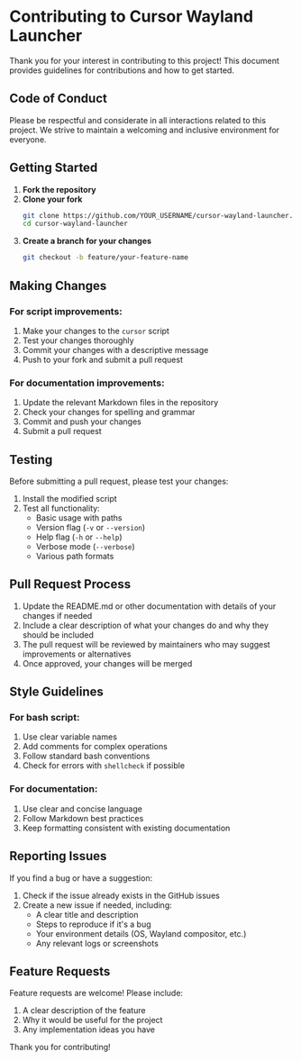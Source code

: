 # Contributing to Cursor Wayland Launcher

Thank you for your interest in contributing to this project! This document provides guidelines for contributions and how to get started.

## Code of Conduct

Please be respectful and considerate in all interactions related to this project. We strive to maintain a welcoming and inclusive environment for everyone.

## Getting Started

1. **Fork the repository**
2. **Clone your fork**
   ```bash
   git clone https://github.com/YOUR_USERNAME/cursor-wayland-launcher.git
   cd cursor-wayland-launcher
   ```
3. **Create a branch for your changes**
   ```bash
   git checkout -b feature/your-feature-name
   ```

## Making Changes

### For script improvements:

1. Make your changes to the `cursor` script
2. Test your changes thoroughly
3. Commit your changes with a descriptive message
4. Push to your fork and submit a pull request

### For documentation improvements:

1. Update the relevant Markdown files in the repository
2. Check your changes for spelling and grammar
3. Commit and push your changes
4. Submit a pull request

## Testing

Before submitting a pull request, please test your changes:

1. Install the modified script
2. Test all functionality:
   - Basic usage with paths
   - Version flag (`-v` or `--version`)
   - Help flag (`-h` or `--help`)
   - Verbose mode (`--verbose`)
   - Various path formats

## Pull Request Process

1. Update the README.md or other documentation with details of your changes if needed
2. Include a clear description of what your changes do and why they should be included
3. The pull request will be reviewed by maintainers who may suggest improvements or alternatives
4. Once approved, your changes will be merged

## Style Guidelines

### For bash script:

1. Use clear variable names
2. Add comments for complex operations
3. Follow standard bash conventions
4. Check for errors with `shellcheck` if possible

### For documentation:

1. Use clear and concise language
2. Follow Markdown best practices
3. Keep formatting consistent with existing documentation

## Reporting Issues

If you find a bug or have a suggestion:

1. Check if the issue already exists in the GitHub issues
2. Create a new issue if needed, including:
   - A clear title and description
   - Steps to reproduce if it's a bug
   - Your environment details (OS, Wayland compositor, etc.)
   - Any relevant logs or screenshots

## Feature Requests

Feature requests are welcome! Please include:

1. A clear description of the feature
2. Why it would be useful for the project
3. Any implementation ideas you have

Thank you for contributing!
